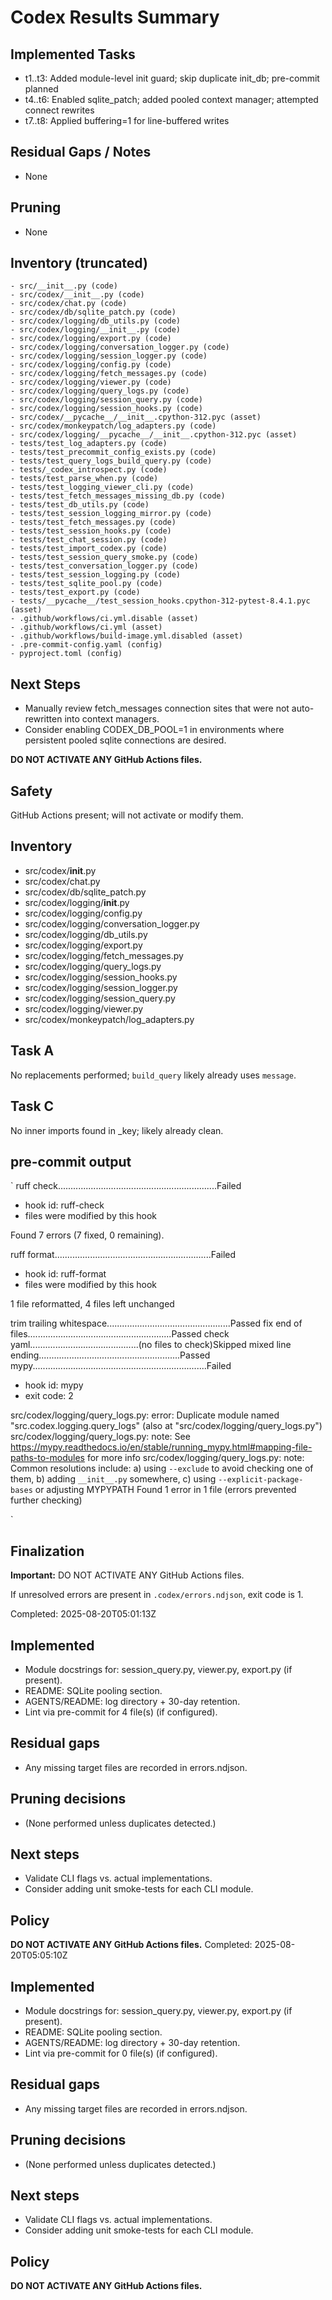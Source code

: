 # Codex Results Summary

## Implemented Tasks

- t1..t3: Added module-level init guard; skip duplicate init_db; pre-commit planned
- t4..t6: Enabled sqlite_patch; added pooled context manager; attempted connect rewrites
- t7..t8: Applied buffering=1 for line-buffered writes

## Residual Gaps / Notes

- None

## Pruning
- None


## Inventory (truncated)

```
- src/__init__.py (code)
- src/codex/__init__.py (code)
- src/codex/chat.py (code)
- src/codex/db/sqlite_patch.py (code)
- src/codex/logging/db_utils.py (code)
- src/codex/logging/__init__.py (code)
- src/codex/logging/export.py (code)
- src/codex/logging/conversation_logger.py (code)
- src/codex/logging/session_logger.py (code)
- src/codex/logging/config.py (code)
- src/codex/logging/fetch_messages.py (code)
- src/codex/logging/viewer.py (code)
- src/codex/logging/query_logs.py (code)
- src/codex/logging/session_query.py (code)
- src/codex/logging/session_hooks.py (code)
- src/codex/__pycache__/__init__.cpython-312.pyc (asset)
- src/codex/monkeypatch/log_adapters.py (code)
- src/codex/logging/__pycache__/__init__.cpython-312.pyc (asset)
- tests/test_log_adapters.py (code)
- tests/test_precommit_config_exists.py (code)
- tests/test_query_logs_build_query.py (code)
- tests/_codex_introspect.py (code)
- tests/test_parse_when.py (code)
- tests/test_logging_viewer_cli.py (code)
- tests/test_fetch_messages_missing_db.py (code)
- tests/test_db_utils.py (code)
- tests/test_session_logging_mirror.py (code)
- tests/test_fetch_messages.py (code)
- tests/test_session_hooks.py (code)
- tests/test_chat_session.py (code)
- tests/test_import_codex.py (code)
- tests/test_session_query_smoke.py (code)
- tests/test_conversation_logger.py (code)
- tests/test_session_logging.py (code)
- tests/test_sqlite_pool.py (code)
- tests/test_export.py (code)
- tests/__pycache__/test_session_hooks.cpython-312-pytest-8.4.1.pyc (asset)
- .github/workflows/ci.yml.disable (asset)
- .github/workflows/ci.yml (asset)
- .github/workflows/build-image.yml.disabled (asset)
- .pre-commit-config.yaml (config)
- pyproject.toml (config)
```

## Next Steps
- Manually review fetch_messages connection sites that were not auto-rewritten into context managers.
- Consider enabling CODEX_DB_POOL=1 in environments where persistent pooled sqlite connections are desired.


**DO NOT ACTIVATE ANY GitHub Actions files.**

## Safety

GitHub Actions present; will not activate or modify them.

## Inventory

- src/codex/__init__.py
- src/codex/chat.py
- src/codex/db/sqlite_patch.py
- src/codex/logging/__init__.py
- src/codex/logging/config.py
- src/codex/logging/conversation_logger.py
- src/codex/logging/db_utils.py
- src/codex/logging/export.py
- src/codex/logging/fetch_messages.py
- src/codex/logging/query_logs.py
- src/codex/logging/session_hooks.py
- src/codex/logging/session_logger.py
- src/codex/logging/session_query.py
- src/codex/logging/viewer.py
- src/codex/monkeypatch/log_adapters.py

## Task A

No replacements performed; `build_query` likely already uses `message`.

## Task C

No inner imports found in _key; likely already clean.

## pre-commit output

`
ruff check...............................................................Failed
- hook id: ruff-check
- files were modified by this hook

Found 7 errors (7 fixed, 0 remaining).

ruff format..............................................................Failed
- hook id: ruff-format
- files were modified by this hook

1 file reformatted, 4 files left unchanged

trim trailing whitespace.................................................Passed
fix end of files.........................................................Passed
check yaml...........................................(no files to check)Skipped
mixed line ending........................................................Passed
mypy.....................................................................Failed
- hook id: mypy
- exit code: 2

src/codex/logging/query_logs.py: error: Duplicate module named "src.codex.logging.query_logs" (also at "src/codex/logging/query_logs.py")
src/codex/logging/query_logs.py: note: See https://mypy.readthedocs.io/en/stable/running_mypy.html#mapping-file-paths-to-modules for more info
src/codex/logging/query_logs.py: note: Common resolutions include: a) using `--exclude` to avoid checking one of them, b) adding `__init__.py` somewhere, c) using `--explicit-package-bases` or adjusting MYPYPATH
Found 1 error in 1 file (errors prevented further checking)



`

## Finalization

**Important:** DO NOT ACTIVATE ANY GitHub Actions files.

If unresolved errors are present in `.codex/errors.ndjson`, exit code is 1.

Completed: 2025-08-20T05:01:13Z

## Implemented
- Module docstrings for: session_query.py, viewer.py, export.py (if present).
- README: SQLite pooling section.
- AGENTS/README: log directory + 30-day retention.
- Lint via pre-commit for 4 file(s) (if configured).

## Residual gaps
- Any missing target files are recorded in errors.ndjson.

## Pruning decisions
- (None performed unless duplicates detected.)

## Next steps
- Validate CLI flags vs. actual implementations.
- Consider adding unit smoke-tests for each CLI module.

## Policy
**DO NOT ACTIVATE ANY GitHub Actions files.**
Completed: 2025-08-20T05:05:10Z

## Implemented
- Module docstrings for: session_query.py, viewer.py, export.py (if present).
- README: SQLite pooling section.
- AGENTS/README: log directory + 30-day retention.
- Lint via pre-commit for 0 file(s) (if configured).

## Residual gaps
- Any missing target files are recorded in errors.ndjson.

## Pruning decisions
- (None performed unless duplicates detected.)

## Next steps
- Validate CLI flags vs. actual implementations.
- Consider adding unit smoke-tests for each CLI module.

## Policy
**DO NOT ACTIVATE ANY GitHub Actions files.**
